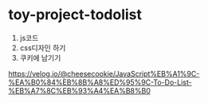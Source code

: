 # toy-project-todolist

1. js코드 
2. css디자인 하기
3. 쿠키에 남기기


https://velog.io/@cheesecookie/JavaScript%EB%A1%9C-%EA%B0%84%EB%8B%A8%ED%95%9C-To-Do-List-%EB%A7%8C%EB%93%A4%EA%B8%B0

